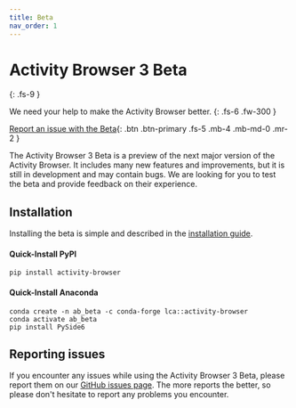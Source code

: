 ```yaml
---
title: Beta
nav_order: 1
---
```

# Activity Browser 3 Beta
{: .fs-9 }

We need your help to make the Activity Browser better.
{: .fs-6 .fw-300 }

[Report an issue with the Beta](https://github.com/LCA-ActivityBrowser/activity-browser/issues/new?template=beta_report.yml){: .btn .btn-primary .fs-5 .mb-4 .mb-md-0 .mr-2 }

The Activity Browser 3 Beta is a preview of the next major version of the Activity Browser. It includes many new features and improvements, but it is still in development and may contain bugs. We are looking for you to test the beta and provide feedback on their experience.

## Installation
Installing the beta is simple and described in the [installation guide](getting-started/installation.md).

#### Quick-Install PyPI
```
pip install activity-browser
```

#### Quick-Install Anaconda
```
conda create -n ab_beta -c conda-forge lca::activity-browser
conda activate ab_beta
pip install PySide6
```

## Reporting issues
If you encounter any issues while using the Activity Browser 3 Beta, please report them on our [GitHub issues page](https://github.com/LCA-ActivityBrowser/activity-browser/issues/new?template=beta_report.yml). The more reports the better, so please don't hesitate to report any problems you encounter.
